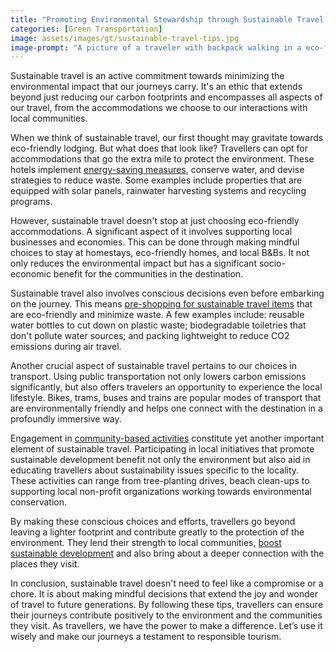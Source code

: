 ```yaml
---
title: "Promoting Environmental Stewardship through Sustainable Travel: A Comprehensive Guide"
categories: [Green Transportation]
image: assets/images/gt/sustainable-travel-tips.jpg
image-prompt: "A picture of a traveler with backpack walking in a eco-friendly location"
---
```


Sustainable travel is an active commitment towards minimizing the environmental impact that our journeys carry. It's an ethic that extends beyond just reducing our carbon footprints and encompasses all aspects of our travel, from the accommodations we choose to our interactions with local communities.

When we think of sustainable travel, our first thought may gravitate towards eco-friendly lodging. But what does that look like? Travellers can opt for accommodations that go the extra mile to protect the environment. These hotels implement [energy-saving measures](https://www.hotelengine.com/blog/business-travel-guide/corporate-travel-eco-friendly-hotels/), conserve water, and devise strategies to reduce waste. Some examples include properties that are equipped with solar panels, rainwater harvesting systems and recycling programs. 

However, sustainable travel doesn't stop at just choosing eco-friendly accommodations. A significant aspect of it involves supporting local businesses and economies. This can be done through making mindful choices to stay at homestays, eco-friendly homes, and local B&Bs. It not only reduces the environmental impact but has a significant socio-economic benefit for the communities in the destination. 

Sustainable travel also involves conscious decisions even before embarking on the journey. This means [pre-shopping for sustainable travel items](https://www.sustainablejungle.com/sustainable-travel/travel-tips/) that are eco-friendly and minimize waste. A few examples include: reusable water bottles to cut down on plastic waste; biodegradable toiletries that don't pollute water sources; and packing lightweight to reduce CO2 emissions during air travel. 

Another crucial aspect of sustainable travel pertains to our choices in transport. Using public transportation not only lowers carbon emissions significantly, but also offers travelers an opportunity to experience the local lifestyle. Bikes, trams, buses and trains are popular modes of transport that are environmentally friendly and helps one connect with the destination in a profoundly immersive way. 

Engagement in [community-based activities](https://frontenacarchbiosphere.ca/eco-friendly-travel-tips/) constitute yet another important element of sustainable travel. Participating in local initiatives that promote sustainable development benefit not only the environment but also aid in educating travellers about sustainability issues specific to the locality. These activities can range from tree-planting drives, beach clean-ups to supporting local non-profit organizations working towards environmental conservation.

By making these conscious choices and efforts, travellers go beyond leaving a lighter footprint and contribute greatly to the protection of the environment. They lend their strength to local communities, [boost sustainable development](https://sustainablereview.com/10-sustainable-travel-tips/) and also bring about a deeper connection with the places they visit. 

In conclusion, sustainable travel doesn't need to feel like a compromise or a chore. It is about making mindful decisions that extend the joy and wonder of travel to future generations. By following these tips, travellers can ensure their journeys contribute positively to the environment and the communities they visit. As travellers, we have the power to make a difference. Let’s use it wisely and make our journeys a testament to responsible tourism.